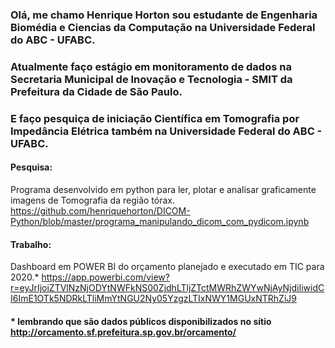 ### Olá, me chamo Henrique Horton sou estudante de Engenharia Biomédia e Ciencias da Computação na Universidade Federal do ABC - UFABC.
### Atualmente faço estágio em monitoramento de dados na Secretaria Municipal de Inovação e Tecnologia - SMIT da Prefeitura da Cidade de São Paulo.
### E faço pesquiça de iniciação Científica em Tomografia por Impedância Elétrica também na Universidade Federal do ABC - UFABC.

#### Pesquisa:
Programa desenvolvido em python para ler, plotar e analisar graficamente imagens de Tomografia da região tórax.
https://github.com/henriquehorton/DICOM-Python/blob/master/programa_manipulando_dicom_com_pydicom.ipynb

#### Trabalho:
Dashboard em POWER BI do orçamento planejado e executado em TIC para 2020.*
https://app.powerbi.com/view?r=eyJrIjoiZTVlNzNjODYtNWFkNS00ZjdhLTljZTctMWRhZWYwNjAyNjdiIiwidCI6ImE1OTk5NDRkLTliMmYtNGU2Ny05YzgzLTIxNWY1MGUxNTRhZiJ9

#### * lembrando que são dados públicos disponibilizados no sítio http://orcamento.sf.prefeitura.sp.gov.br/orcamento/


